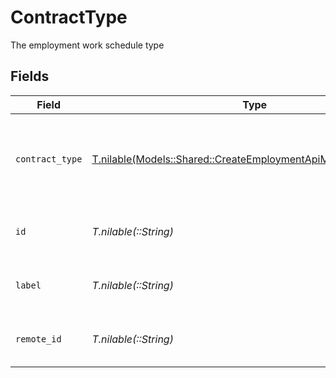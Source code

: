 # ContractType

The employment work schedule type


## Fields

| Field                                                                                                                          | Type                                                                                                                           | Required                                                                                                                       | Description                                                                                                                    | Example                                                                                                                        |
| ------------------------------------------------------------------------------------------------------------------------------ | ------------------------------------------------------------------------------------------------------------------------------ | ------------------------------------------------------------------------------------------------------------------------------ | ------------------------------------------------------------------------------------------------------------------------------ | ------------------------------------------------------------------------------------------------------------------------------ |
| `contract_type`                                                                                                                | [T.nilable(Models::Shared::CreateEmploymentApiModelContractType)](../../models/shared/createemploymentapimodelcontracttype.md) | :heavy_minus_sign:                                                                                                             | The employment work schedule type (e.g., full-time, part-time)                                                                 | full_time                                                                                                                      |
| `id`                                                                                                                           | *T.nilable(::String)*                                                                                                          | :heavy_minus_sign:                                                                                                             | Unique identifier                                                                                                              | 8187e5da-dc77-475e-9949-af0f1fa4e4e3                                                                                           |
| `label`                                                                                                                        | *T.nilable(::String)*                                                                                                          | :heavy_minus_sign:                                                                                                             | The label of the employment type                                                                                               | Full-Time                                                                                                                      |
| `remote_id`                                                                                                                    | *T.nilable(::String)*                                                                                                          | :heavy_minus_sign:                                                                                                             | Provider's unique identifier                                                                                                   | 8187e5da-dc77-475e-9949-af0f1fa4e4e3                                                                                           |